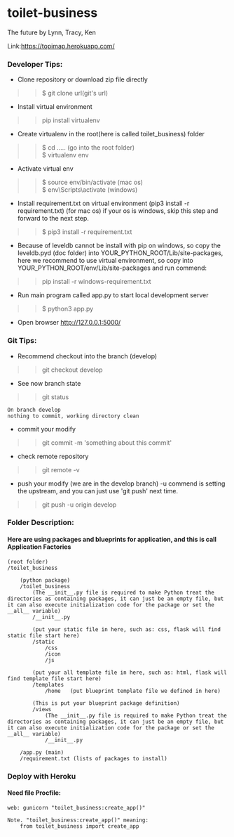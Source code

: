 # toilet-business
The future by Lynn, Tracy, Ken 
 
Link:https://topimap.herokuapp.com/

### Developer Tips:
* Clone repository or download zip file directly
>>$ git clone url(git's url)
* Install virtual environment
>> pip install virtualenv
* Create virtualenv in the root(here is called toilet_business) folder
>>$ cd ..... (go into the root folder)  
>>$ virtualenv env
* Activate virtual env
>>$ source env/bin/activate (mac os)  
>>$ env\Scripts\activate (windows)
* Install requirement.txt on virtual environment (pip3 install -r requirement.txt) (for mac os)
  if your os is windows, skip this step and forward to the next step.
>>$ pip3 install -r requirement.txt
* Because of leveldb cannot be install with pip on windows, so copy the leveldb.pyd (doc folder) into YOUR_PYTHON_ROOT/Lib/site-packages,
  here we recommend to use virtual environment, so copy into YOUR_PYTHON_ROOT/env/Lib/site-packages and run commend:
>> pip install -r windows-requirement.txt
* Run main program called app.py to start local development server
>>$ python3 app.py
* Open browser http://127.0.0.1:5000/

### Git Tips:
* Recommend checkout into the branch (develop)
>> git checkout develop
* See now branch state
>> git status

    On branch develop
    nothing to commit, working directory clean
* commit your modify
>> git commit -m 'something about this commit'
* check remote repository
>> git remote -v
* push your modify (we are in the develop branch)
  -u commend is setting the upstream, and you can just use 'git push' next time.
>> git push -u origin develop

### Folder Description:
#### Here are using packages and blueprints for application, and this is call Application Factories
    (root folder)
    /toilet_business
     
        (python package)
        /toilet_business
            (The __init__.py file is required to make Python treat the directories as containing packages, it can just be an empty file, but it can also execute initialization code for the package or set the __all__ variable)
            /__init__.py
            
            (put your static file in here, such as: css, flask will find static file start here)
            /static
                /css
                /icon
                /js
            
            (put your all template file in here, such as: html, flask will find template file start here)
            /templates
                /home   (put blueprint template file we defined in here)
            
            (This is put your blueprint package definition)
            /views
                (The __init__.py file is required to make Python treat the directories as containing packages, it can just be an empty file, but it can also execute initialization code for the package or set the __all__ variable)
                /__init__.py
          
        /app.py (main)
        /requirement.txt (lists of packages to install)

### Deploy with Heroku
#### Need file Procfile:
    web: gunicorn "toilet_business:create_app()"
    
    Note. "toilet_business:create_app()" meaning: 
        from toilet_business import create_app


    
